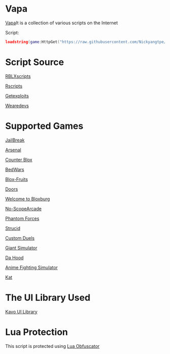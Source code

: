 # Vapa
[Vapa](https://github.com/Nickyangtpe/Vapa)It is a collection of various scripts on the Internet


Script:
``` Lua
loadstring(game:HttpGet("https://raw.githubusercontent.com/Nickyangtpe/Vapa/main/Main.txt", true))()
```

# Script Source
[RBLXscripts](https://www.rblxscripts.net/)


[Rscripts](https://rscripts.net/index)


[Getexploits](https://getexploits.com/scripts/)


[Wearedevs](https://wearedevs.net/scripts)

# Supported Games
[JailBreak](https://www.roblox.com/games/606849621/Jailbreak)


[Arsenal](https://www.roblox.com/games/286090429/Arsenal)


[Counter Blox](https://www.roblox.com/games/301549746/Counter-Blox)


[BedWars](https://www.roblox.com/games/6872265039/BedWars-GAME-BROWSER)


[Blox-Fruits](https://www.roblox.com/games/2753915549/Blox-Fruits)


[Doors](https://www.roblox.com/games/6516141723/DOORS)


[Welcome to Bloxburg](https://www.roblox.com/games/185655149/Welcome-to-Bloxburg)


[No-ScopeArcade](https://www.roblox.com/games/6407649031/FIXED-No-Scope-Arcade)


[Phantom Forces](https://www.roblox.com/games/292439477/Phantom-Forces-Scope-Revamp)


[Strucid](https://www.roblox.com/games/2377868063/Strucid)


[Custom Duels](https://www.roblox.com/games/2609668898/Custom-Duels)


[Giant Simulator](https://www.roblox.com/games/2986677229/Giant-Simulator)


[Da Hood](https://www.roblox.com/games/2788229376/Da-Hood)



[Anime Fighting SimuIator](https://www.roblox.com/games/11545598432/UPDATE-3-Anime-Fighting-Simulator-X)


[Kat](https://www.roblox.com/games/621129760/KAT)

# The UI Library Used

[Kavo UI Library](https://xheptcofficial.gitbook.io/kavo-library/)


# Lua Protection

This script is protected using [Lua Obfuscator](https://luaobfuscator.com/)
